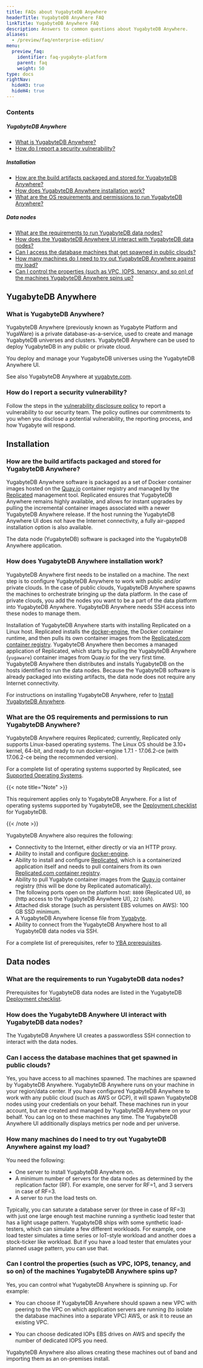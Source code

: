 ```yaml
---
title: FAQs about YugabyteDB Anywhere
headerTitle: YugabyteDB Anywhere FAQ
linkTitle: YugabyteDB Anywhere FAQ
description: Answers to common questions about YugabyteDB Anywhere.
aliases:
  - /preview/faq/enterprise-edition/
menu:
  preview_faq:
    identifier: faq-yugabyte-platform
    parent: faq
    weight: 50
type: docs
rightNav:
  hideH3: true
  hideH4: true
---
```


### Contents

##### YugabyteDB Anywhere

- [What is YugabyteDB Anywhere?](#what-is-yugabytedb-anywhere)
- [How do I report a security vulnerability?](#how-do-i-report-a-security-vulnerability)

##### Installation

- [How are the build artifacts packaged and stored for YugabyteDB Anywhere?](#how-are-the-build-artifacts-packaged-and-stored-for-yugabytedb-anywhere)
- [How does YugabyteDB Anywhere installation work?](#how-does-yugabytedb-anywhere-installation-work)
- [What are the OS requirements and permissions to run YugabyteDB Anywhere?](#what-are-the-os-requirements-and-permissions-to-run-yugabytedb-anywhere)

##### Data nodes

- [What are the requirements to run YugabyteDB data nodes?](#what-are-the-requirements-to-run-yugabytedb-data-nodes)
- [How does the YugabyteDB Anywhere UI interact with YugabyteDB data nodes?](#how-does-the-yugabytedb-anywhere-ui-interact-with-yugabytedb-data-nodes)
- [Can I access the database machines that get spawned in public clouds?](#can-i-access-the-database-machines-that-get-spawned-in-public-clouds)
- [How many machines do I need to try out YugabyteDB Anywhere against my load?](#how-many-machines-do-i-need-to-try-out-yugabytedb-anywhere-against-my-load)
- [Can I control the properties (such as VPC, IOPS, tenancy, and so on) of the machines YugabyteDB Anywhere spins up?](#can-i-control-the-properties-such-as-vpc-iops-tenancy-and-so-on-of-the-machines-yugabytedb-anywhere-spins-up)

## YugabyteDB Anywhere

### What is YugabyteDB Anywhere?

YugabyteDB Anywhere (previously known as Yugabyte Platform and YugaWare) is a private database-as-a-service, used to create and manage YugabyteDB universes and clusters. YugabyteDB Anywhere can be used to deploy YugabyteDB in any public or private cloud.

You deploy and manage your YugabyteDB universes using the YugabyteDB Anywhere UI.

See also YugabyteDB Anywhere at [yugabyte.com](https://www.yugabyte.com/platform/).

### How do I report a security vulnerability?

Follow the steps in the [vulnerability disclosure policy](/preview/secure/vulnerability-disclosure-policy) to report a vulnerability to our security team. The policy outlines our commitments to you when you disclose a potential vulnerability, the reporting process, and how Yugabyte will respond.

## Installation

### How are the build artifacts packaged and stored for YugabyteDB Anywhere?

YugabyteDB Anywhere software is packaged as a set of Docker container images hosted on the [Quay.io](https://quay.io/) container registry and managed by the [Replicated](https://www.replicated.com/) management tool. Replicated ensures that YugabyteDB Anywhere remains highly available, and allows for instant upgrades by pulling the incremental container images associated with a newer YugabyteDB Anywhere release. If the host running the YugabyteDB Anywhere UI does not have the Internet connectivity, a fully air-gapped installation option is also available.

The data node (YugabyteDB) software is packaged into the YugabyteDB Anywhere application.

### How does YugabyteDB Anywhere installation work?

YugabyteDB Anywhere first needs to be installed on a machine. The next step is to configure YugabyteDB Anywhere to work with public and/or private clouds. In the case of public clouds, YugabyteDB Anywhere spawns the machines to orchestrate bringing up the data platform. In the case of private clouds, you add the nodes you want to be a part of the data platform into YugabyteDB Anywhere. YugabyteDB Anywhere needs SSH access into these nodes to manage them.

Installation of YugabyteDB Anywhere starts with installing Replicated on a Linux host. Replicated installs the [docker-engine](https://docs.docker.com/engine/), the Docker container runtime, and then pulls its own container images from the [Replicated.com container registry](https://help.replicated.com/docs/native/getting-started/docker-registries/). YugabyteDB Anywhere then becomes a managed application of Replicated, which starts by pulling the YugabyteDB Anywhere (`yugaware`) container images from Quay.io for the very first time. YugabyteDB Anywhere then distributes and installs YugabyteDB on the hosts identified to run the data nodes. Because the YugabyteDB software is already packaged into existing artifacts, the data node does not require any Internet connectivity.

For instructions on installing YugabyteDB Anywhere, refer to [Install YugabyteDB Anywhere](../../yugabyte-platform/install-yugabyte-platform/).

### What are the OS requirements and permissions to run YugabyteDB Anywhere?

YugabyteDB Anywhere requires Replicated; currently, Replicated only supports Linux-based operating systems. The Linux OS should be 3.10+ kernel, 64-bit, and ready to run docker-engine 1.7.1 - 17.06.2-ce (with 17.06.2-ce being the recommended version).

For a complete list of operating systems supported by Replicated, see [Supported Operating Systems](https://help.replicated.com/docs/native/customer-installations/supported-operating-systems/).

{{< note title="Note" >}}

This requirement applies only to YugabyteDB Anywhere. For a list of operating systems supported by YugabyteDB, see the [Deployment checklist](../../../deploy/checklist/) for YugabyteDB.

{{< /note >}}

YugabyteDB Anywhere also requires the following:

- Connectivity to the Internet, either directly or via an HTTP proxy.
- Ability to install and configure [docker-engine](https://docs.docker.com/engine/).
- Ability to install and configure [Replicated](https://www.replicated.com/install-options/), which is a containerized application itself and needs to pull containers from its own [Replicated.com container registry](https://help.replicated.com/docs/native/getting-started/docker-registries/).
- Ability to pull Yugabyte container images from the [Quay.io](https://quay.io/) container registry (this will be done by Replicated automatically).
- The following ports open on the platform host: `8800` (Replicated UI), `80` (http access to the YugabyteDB Anywhere UI), `22` (ssh).
- Attached disk storage (such as persistent EBS volumes on AWS): 100 GB SSD minimum.
- A YugabyteDB Anywhere license file from [Yugabyte](https://www.yugabyte.com/platform/#request-trial-form).
- Ability to connect from the YugabyteDB Anywhere host to all YugabyteDB data nodes via SSH.

For a complete list of prerequisites, refer to [YBA prerequisites](../../yugabyte-platform/install-yugabyte-platform/prerequisites/installer/).

## Data nodes

### What are the requirements to run YugabyteDB data nodes?

Prerequisites for YugabyteDB data nodes are listed in the YugabyteDB [Deployment checklist](../../../deploy/checklist/).

### How does the YugabyteDB Anywhere UI interact with YugabyteDB data nodes?

The YugabyteDB Anywhere UI creates a passwordless SSH connection to interact with the data nodes.

### Can I access the database machines that get spawned in public clouds?

Yes, you have access to all machines spawned. The machines are spawned by YugabyteDB Anywhere. YugabyteDB Anywhere runs on your machine in your region/data center. If you have configured YugabyteDB Anywhere to work with any public cloud (such as AWS or GCP), it will spawn YugabyteDB nodes using your credentials on your behalf. These machines run in your account, but are created and managed by YugabyteDB Anywhere on your behalf. You can log on to these machines any time. The YugabyteDB Anywhere UI additionally displays metrics per node and per universe.

### How many machines do I need to try out YugabyteDB Anywhere against my load?

You need the following:

- One server to install YugabyteDB Anywhere on.
- A minimum number of servers for the data nodes as determined by the replication factor (RF). For example, one server for RF=1, and 3 servers in case of RF=3.
- A server to run the load tests on.

Typically, you can saturate a database server (or three in case of RF=3) with just one large enough test machine running a synthetic load tester that has a light usage pattern. YugabyteDB ships with some synthetic load-testers, which can simulate a few different workloads. For example, one load tester simulates a time series or IoT-style workload and another does a stock-ticker like workload. But if you have a load tester that emulates your planned usage pattern, you can use that.

### Can I control the properties (such as VPC, IOPS, tenancy, and so on) of the machines YugabyteDB Anywhere spins up?

Yes, you can control what YugabyteDB Anywhere is spinning up. For example:

- You can choose if YugabyteDB Anywhere should spawn a new VPC with peering to the VPC on which application servers are running (to isolate the database machines into a separate VPC) AWS, or ask it to reuse an existing VPC.

- You can choose dedicated IOPs EBS drives on AWS and specify the number of dedicated IOPS you need.

YugabyteDB Anywhere also allows creating these machines out of band and importing them as an on-premises install.
